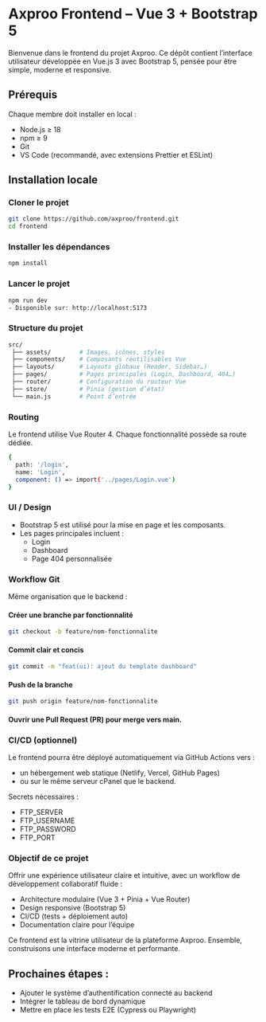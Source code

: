 # Axproo Frontend – Vue 3 + Bootstrap 5

Bienvenue dans le frontend du projet Axproo.
Ce dépôt contient l’interface utilisateur développée en Vue.js 3 avec Bootstrap 5, pensée pour être simple, moderne et responsive.

## Prérequis

Chaque membre doit installer en local :

- Node.js ≥ 18
- npm ≥ 9
- Git
- VS Code (recommandé, avec extensions Prettier et ESLint)

## Installation locale
### Cloner le projet

```sh
git clone https://github.com/axproo/frontend.git
cd frontend
```

### Installer les dépendances

```sh
npm install
```

### Lancer le projet

```sh
npm run dev
- Disponible sur: http://localhost:5173
```

### Structure du projet

```sh
src/
 ├── assets/        # Images, icônes, styles
 ├── components/    # Composants réutilisables Vue
 ├── layouts/       # Layouts globaux (Header, Sidebar…)
 ├── pages/         # Pages principales (Login, Dashboard, 404…)
 ├── router/        # Configuration du routeur Vue
 ├── store/         # Pinia (gestion d’état)
 └── main.js        # Point d’entrée
```

### Routing

Le frontend utilise Vue Router 4.
Chaque fonctionnalité possède sa route dédiée.

```sh
{
  path: '/login',
  name: 'Login',
  component: () => import('../pages/Login.vue')
}
```
### UI / Design

- Bootstrap 5 est utilisé pour la mise en page et les composants.
- Les pages principales incluent :
    - Login
    - Dashboard
    - Page 404 personnalisée

### Workflow Git

Même organisation que le backend :

#### Créer une branche par fonctionnalité
```sh
git checkout -b feature/nom-fonctionnalite
```

#### Commit clair et concis
```sh
git commit -m "feat(ui): ajout du template dashboard"
```

#### Push de la branche
```sh
git push origin feature/nom-fonctionnalite
```

#### Ouvrir une Pull Request (PR) pour merge vers main.

### CI/CD (optionnel)
Le frontend pourra être déployé automatiquement via GitHub Actions vers :

- un hébergement web statique (Netlify, Vercel, GitHub Pages)
- ou sur le même serveur cPanel que le backend.

Secrets nécessaires :

- FTP_SERVER
- FTP_USERNAME
- FTP_PASSWORD
- FTP_PORT

### Objectif de ce projet

Offrir une expérience utilisateur claire et intuitive, avec un workflow de développement collaboratif fluide :

- Architecture modulaire (Vue 3 + Pinia + Vue Router)
- Design responsive (Bootstrap 5)
- CI/CD (tests + déploiement auto)
- Documentation claire pour l’équipe

Ce frontend est la vitrine utilisateur de la plateforme Axproo.
Ensemble, construisons une interface moderne et performante.

## Prochaines étapes :
- Ajouter le système d’authentification connecté au backend
- Intégrer le tableau de bord dynamique
- Mettre en place les tests E2E (Cypress ou Playwright)